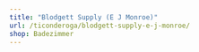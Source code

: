 ```yaml
---
title: "Blodgett Supply (E J Monroe)"
url: /ticonderoga/blodgett-supply-e-j-monroe/
shop: Badezimmer
---
```

